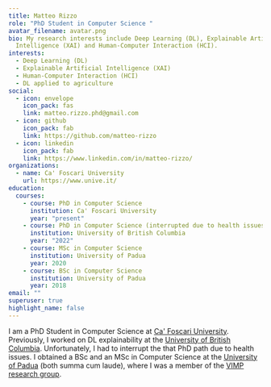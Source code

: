 ```yaml
---
title: Matteo Rizzo
role: "PhD Student in Computer Science "
avatar_filename: avatar.png
bio: My research interests include Deep Learning (DL), Explainable Artificial
  Intelligence (XAI) and Human-Computer Interaction (HCI).
interests:
  - Deep Learning (DL)
  - Explainable Artificial Intelligence (XAI)
  - Human-Computer Interaction (HCI)
  - DL applied to agriculture
social:
  - icon: envelope
    icon_pack: fas
    link: matteo.rizzo.phd@gmail.com
  - icon: github
    icon_pack: fab
    link: https://github.com/matteo-rizzo
  - icon: linkedin
    icon_pack: fab
    link: https://www.linkedin.com/in/matteo-rizzo/
organizations:
  - name: Ca' Foscari University
    url: https://www.unive.it/
education:
  courses:
    - course: PhD in Computer Science
      institution: Ca' Foscari University
      year: "present"
    - course: PhD in Computer Science (interrupted due to health issues)
      institution: University of British Columbia
      year: "2022"
    - course: MSc in Computer Science
      institution: University of Padua
      year: 2020
    - course: BSc in Computer Science
      institution: University of Padua
      year: 2018
email: ""
superuser: true
highlight_name: false
---
```

I am a PhD Student in Computer Science at [Ca' Foscari University](https://www.unive.it/). Previously, I worked on DL explainability at the [University of British Columbia](https://www.ubc.ca/). Unfortunately, I had to interrupt the that PhD path due to health issues. I obtained a BSc and an MSc in Computer Science at the [University of Padua](https://www.unipd.it/) (both summa cum laude), where I was a member of the [VIMP research group](http://vimp.math.unipd.it/).
